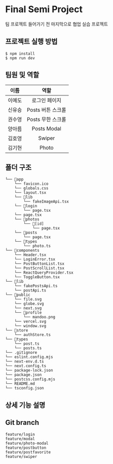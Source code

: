 # Final Semi Project

팀 프로젝트 들어가기 전 마지막으로 협업 실습 프로젝트

## 프로젝트 실행 방법

`$ npm install`
<br>
`$ npm run dev`

## 팀원 및 역할

|  이름  |       역할        |
| :----: | :---------------: |
| 이예도 |   로그인 페이지   |
| 신유승 | Posts 버튼 스크롤 |
| 권수영 | Posts 무한 스크롤 |
| 양아름 |    Posts Modal    |
| 김호영 |      Swiper       |
| 김기현 |       Photo       |

## 폴더 구조

```
└── 📁app
    └── favicon.ico
    └── globals.css
    └── layout.tsx
    └── 📁lib
        └── fakeImageApi.tsx
    └── 📁login
        └── page.tsx
    └── page.tsx
    └── 📁photos
        └── 📁[id]
            └── page.tsx
    └── 📁posts
        └── page.tsx
    └── 📁types
        └── photo.ts
└── 📁components
    └── Header.tsx
    └── LoginError.tsx
    └── PostButtonList.tsx
    └── PostScrollList.tsx
    └── ReactQueryProvider.tsx
    └── ToggleButton.tsx
└── 📁lib
    └── fakePostsApi.ts
    └── postApi.ts
└── 📁public
    └── file.svg
    └── globe.svg
    └── next.svg
    └── 📁profile
        └── mandoo.png
    └── vercel.svg
    └── window.svg
└── 📁store
    └── authStore.ts
└── 📁types
    └── post.ts
    └── posts.ts
└── .gitignore
└── eslint.config.mjs
└── next-env.d.ts
└── next.config.ts
└── package-lock.json
└── package.json
└── postcss.config.mjs
└── README.md
└── tsconfig.json
```

## 상세 기능 설명

## Git branch

```
feature/login
feature/modal
feature/photo-modal
feature/postbutton
feature/postfavorite
feature/swiper
```
